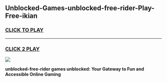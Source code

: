 
## Unblocked-Games-unblocked-free-rider-Play-Free-ikian
<h3>
<a href="https://premium76.site?title=unblocked-free-rider&ref=10A">CLICK TO PLAY</a></h3>
<hr>

<h3>
<a href="https://premium76.site?title=unblocked-free-rider&ref=10A">CLICK 2 PLAY</a>
  
</h3>

<a href="https://premium76.site?title=unblocked-free-rider&ref=10A"><img src="https://clearcache.store/games.png"></a>


**unblocked-free-rider games unblocked: Your Gateway to Fun and Accessible Online Gaming**

